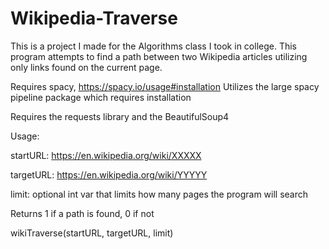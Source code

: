 # Wikipedia-Traverse
This is a project I made for the Algorithms class I took in college.
This program attempts to find a path between two Wikipedia articles
utilizing only links found on the current page. 

Requires spacy, https://spacy.io/usage#installation
Utilizes the large spacy pipeline package which requires installation

Requires the requests library and the BeautifulSoup4

Usage:

startURL: https://en.wikipedia.org/wiki/XXXXX

targetURL: https://en.wikipedia.org/wiki/YYYYY

limit: optional int var that limits how many pages the program will search

Returns 1 if a path is found, 0 if not

wikiTraverse(startURL, targetURL, limit)